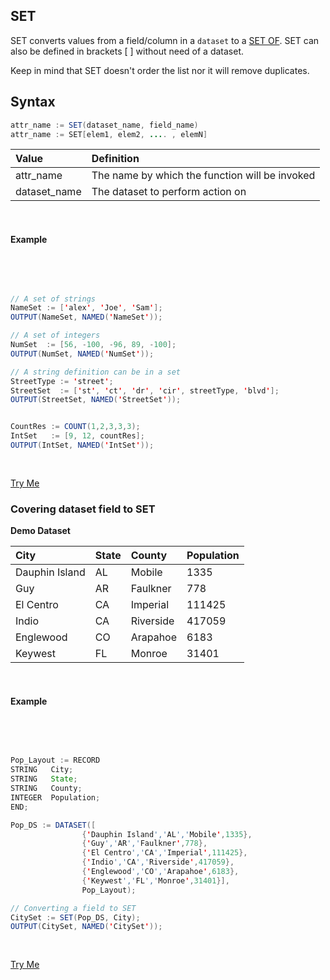 ## SET 

SET converts values from a field/column in a `dataset` to a [SET OF](.\setof.md). SET can also be defined in brackets [ ] without need of a dataset.

Keep in mind that SET doesn't order the list nor it will remove duplicates.

## Syntax
```java
attr_name := SET(dataset_name, field_name)
attr_name := SET[elem1, elem2, .... , elemN]
```

|Value|Definition|
|:----|:---------|
attr_name | The name by which the function will be invoked
dataset_name | The dataset to perform action on 

<br>

#### Example

<br>
<pre id="SetExp_1">

```java
// A set of strings
NameSet := ['alex', 'Joe', 'Sam']; 
OUTPUT(NameSet, NAMED('NameSet'));

// A set of integers
NumSet  := [56, -100, -96, 89, -100]; 
OUTPUT(NumSet, NAMED('NumSet'));

// A string definition can be in a set
StreetType := 'street';
StreetSet  := ['st', 'ct', 'dr', 'cir', streetType, 'blvd'];
OUTPUT(StreetSet, NAMED('StreetSet'));


CountRes := COUNT(1,2,3,3,3);
IntSet   := [9, 12, countRes];
OUTPUT(IntSet, NAMED('IntSet'));

```
</pre>
<a class="trybutton" href="javascript:OpenECLEditor(['SetExp_1'])"> Try Me </a>

### Covering dataset field to SET

**Demo Dataset**

|City|State|County|Population|
|:----|:---|:---|:----|
Dauphin Island |AL|Mobile|1335
Guy|AR|Faulkner|778
El Centro|CA|Imperial|111425
Indio|CA|Riverside|417059
Englewood|CO|Arapahoe|6183
Keywest|FL|Monroe|31401

<br>

#### Example

<br>
<pre id="SetExp_2">

```java
Pop_Layout := RECORD
STRING   City;
STRING   State;
STRING   County;
INTEGER  Population;
END;

Pop_DS := DATASET([
                {'Dauphin Island','AL','Mobile',1335},
                {'Guy','AR','Faulkner',778},
                {'El Centro','CA','Imperial',111425},
                {'Indio','CA','Riverside',417059},
                {'Englewood','CO','Arapahoe',6183},
                {'Keywest','FL','Monroe',31401}], 
                Pop_Layout);

// Converting a field to SET
CitySet := SET(Pop_DS, City);
OUTPUT(CitySet, NAMED('CitySet'));
```
</pre>
<a class="trybutton" href="javascript:OpenECLEditor(['SetExp_2'])"> Try Me </a>

